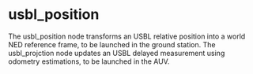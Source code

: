 # usbl_position
The usbl_position node transforms an USBL relative position into a world NED reference frame, to be launched in the ground station.
The usbl_projction node updates an USBL delayed measurement using odometry estimations, to be launched in the AUV.
